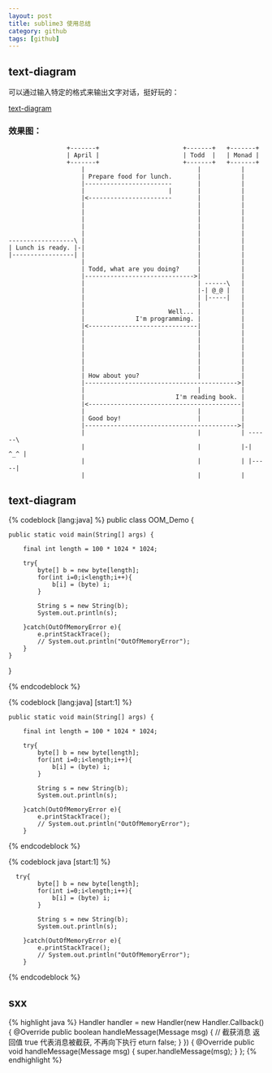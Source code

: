 ```yaml
---
layout: post
title: sublime3 使用总结
category: github
tags: [github]
---
```


## text-diagram
可以通过输入特定的格式来输出文字对话，挺好玩的：

[text-diagram](https://github.com/weidagang/text-diagram)

### 效果图：

``` 
   				+-------+                       +-------+   +-------+
                | April |                       | Todd  |   | Monad |
                +-------+                       +-------+   +-------+
                    |                               |           |
                    | Prepare food for lunch.       |           |
                    |------------------------       |           |
                    |                       |       |           |
                    |<-----------------------       |           |
                    |                               |           |
                    |                               |           |
                    |                               |           |
                    |                               |           |
                    |                               |           |
------------------\ |                               |           |
| Lunch is ready. |-|                               |           |
|-----------------| |                               |           |
                    |                               |           |
                    | Todd, what are you doing?     |           |
                    |------------------------------>|           |
                    |                               | ------\   |
                    |                               |-| @_@ |   |
                    |                               | |-----|   |
                    |                               |           |
                    |                       Well... |           |
                    |              I'm programming. |           |
                    |<------------------------------|           |
                    |                               |           |
                    |                               |           |
                    |                               |           |
                    |                               |           |
                    |                               |           |
                    |                               |           |
                    | How about you?                |           |
                    |------------------------------------------>|
                    |                               |           |
                    |                         I'm reading book. |
                    |<------------------------------------------|
                    |                               |           |
                    | Good boy!                     |           |
                    |------------------------------------------>|
                    |                               |           | ------\
                    |                               |           |-| ^_^ |
                    |                               |           | |-----|
                    |                               |           |
``` 

## text-diagram



{% codeblock [lang:java]  %}
public class OOM_Demo {

	public static void main(String[] args) {
		
		final int length = 100 * 1024 * 1024;
		
		try{
			byte[] b = new byte[length];
			for(int i=0;i<length;i++){
				b[i] = (byte) i;
		    }
			
			String s = new String(b);
			System.out.println(s);
				
		}catch(OutOfMemoryError e){
			e.printStackTrace();
			// System.out.println("OutOfMemoryError");
		}
	}
}

{% endcodeblock %}


{% codeblock [lang:java] [start:1] %}

    public static void main(String[] args) {
		
		final int length = 100 * 1024 * 1024;
		
		try{
			byte[] b = new byte[length];
			for(int i=0;i<length;i++){
				b[i] = (byte) i;
		    }
			
			String s = new String(b);
			System.out.println(s);
				
		}catch(OutOfMemoryError e){
			e.printStackTrace();
			// System.out.println("OutOfMemoryError");
		}

{% endcodeblock %}


{% codeblock java [start:1] %}

      try{
			byte[] b = new byte[length];
			for(int i=0;i<length;i++){
				b[i] = (byte) i;
		    }
			
			String s = new String(b);
			System.out.println(s);
				
		}catch(OutOfMemoryError e){
			e.printStackTrace();
			// System.out.println("OutOfMemoryError");
		}

{% endcodeblock %}




##  sxx


{% highlight java %}
Handler handler = new Handler(new Handler.Callback() {
    @Override
    public boolean handleMessage(Message msg) {
        // 截获消息 返回值 true 代表消息被截获, 不再向下执行
        eturn false;
    }
}) {
    @Override
    public void handleMessage(Message msg) {
        super.handleMessage(msg);
    }
};
{% endhighlight %}




